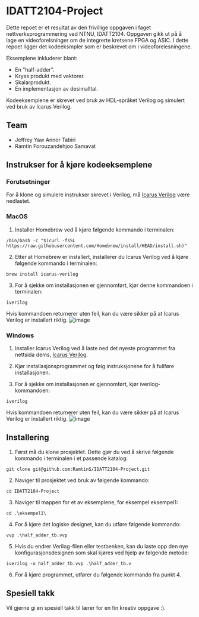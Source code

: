 # IDATT2104-Project
Dette repoet er et resultat av den frivillige oppgaven i faget nettverksprogrammering ved NTNU, IDATT2104. Oppgaven gikk ut på å lage en videoforelsninger om de integrerte kretsene FPGA og ASIC. I dette repoet ligger det kodeeksmpler som er beskrevet om i videoforelesningene. 

Eksemplene inkluderer blant: 
* En "half-adder".
* Kryss produkt med vektorer.
* Skalarprodukt.
* En implementasjon av desimalltal.

Kodeeksemplene er skrevet ved bruk av HDL-språket Verilog og simulert ved bruk av Icarus Verilog.

## Team
* Jeffrey Yaw Annor Tabiri
* Ramtin Forouzandehjoo Samavat

## Instrukser for å kjøre kodeeksemplene

### Forutsetninger
For å klone og simulere instrukser skrevet i Verilog, må [Icarus Verilog](https://bleyer.org/icarus/) være nedlastet.

### MacOS
1. Installer Homebrew ved å kjøre følgende kommando i terminalen:
```
/bin/bash -c "$(curl -fsSL https://raw.githubusercontent.com/Homebrew/install/HEAD/install.sh)"
```
2. Etter at Homebrew er installert, installerer du Icarus Verilog ved å kjøre følgende kommando i terminalen:
```
brew install icarus-verilog
``` 
3. For å sjekke om installasjonen er gjennomført, kjør denne kommandoen i terminalen:
```
iverilog
```

Hvis kommandoen returnerer uten feil, kan du være sikker på at Icarus Verilog er installert riktig.
![image](https://github.com/RamtinS/IDATT2104-Project/assets/112424522/71390be9-1bde-4211-a939-0456b69d512c)

### Windows
1. Installer Icarus Verilog ved å laste ned det nyeste programmet fra nettsida dems, [Icarus Verilog](https://bleyer.org/icarus/).

2. Kjør installasjonsprogrammet og følg instruksjonene for å fullføre installasjonen.

3. For å sjekke om installasjonen er gjennomført, kjør iverilog-kommandoen:
```
iverilog
```
Hvis kommandoen returnerer uten feil, kan du være sikker på at Icarus Verilog er installert riktig.
![image](https://github.com/RamtinS/IDATT2104-Project/assets/112424522/71390be9-1bde-4211-a939-0456b69d512c)


## Installering

1. Først må du klone prosjektet. Dette gjør du ved å skrive følgende kommando i terminalen i et passende katalog:
```
git clone git@github.com:RamtinS/IDATT2104-Project.git
```

2. Naviger til prosjektet ved bruk av følgende kommando:
```
cd IDATT2104-Project
```

3. Naviger til mappen for et av eksemplene, for eksempel eksempel1:
```
cd .\eksempel1\
```

4. For å kjøre det logiske designet, kan du utføre følgende kommando:
```
vvp .\half_adder_tb.vvp
```

5. Hvis du endrer Verilog-filen eller testbenken, kan du laste opp den nye konfigurasjonsdesignen som skal kjøres ved hjelp av følgende metode:
```
iverilog -o half_adder_tb.vvp .\half_adder_tb.v
```

6. For å kjøre programmet, utfører du følgende kommando fra punkt 4.


## Spesiell takk
Vil gjerne gi en spesiell takk til lærer for en fin kreativ oppgave :).
